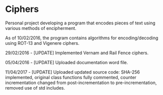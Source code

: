# Ciphers
Personal project developing a program that encodes pieces of text using various methods of encipherment.

As of 10/02/2016, the program contains algorithms for encoding/decoding using ROT-13 and Vigenere ciphers.

29/02/2016 - [UPDATE] Implemented Vernam and Rail Fence ciphers.

05/04/2016 - [UPDATE] Uploaded documentation word file.

11/04/2017 - [UPDATE] Uploaded updated source code: SHA-256 implemented, original class functions fully commented, counter incrementation                       changed from post-incrementation to pre-incrementation, removed use of std includes.
